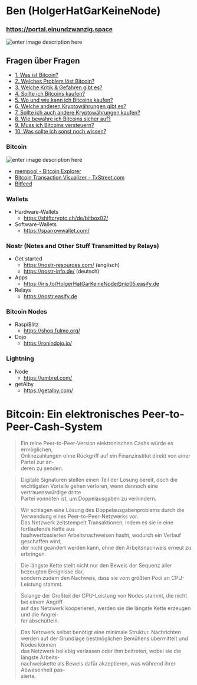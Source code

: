 # Ben (HolgerHatGarKeineNode)

### https://portal.einundzwanzig.space
![enter image description here](https://i.imgur.com/ipJdhVt.jpg)
## Fragen über Fragen
-   [1. Was ist Bitcoin?](https://www.blocktrainer.de/bitcoin-einstieg-leicht-gemacht/#section0)
-   [2. Welches Problem löst Bitcoin?](https://www.blocktrainer.de/bitcoin-einstieg-leicht-gemacht/#section1)
-   [3. Welche Kritik & Gefahren gibt es?](https://www.blocktrainer.de/bitcoin-einstieg-leicht-gemacht/#section2)
-   [4. Sollte ich Bitcoins kaufen?](https://www.blocktrainer.de/bitcoin-einstieg-leicht-gemacht/#section3)
-   [5. Wo und wie kann ich Bitcoins kaufen?](https://www.blocktrainer.de/bitcoin-einstieg-leicht-gemacht/#section4)
-   [6. Welche anderen Kryptowährungen gibt es?](https://www.blocktrainer.de/bitcoin-einstieg-leicht-gemacht/#section5)
-   [7. Sollte ich auch andere Kryptowährungen kaufen?](https://www.blocktrainer.de/bitcoin-einstieg-leicht-gemacht/#section6)
-   [8. Wie bewahre ich Bitcoins sicher auf?](https://www.blocktrainer.de/bitcoin-einstieg-leicht-gemacht/#section7)
-   [9. Muss ich Bitcoins versteuern?](https://www.blocktrainer.de/bitcoin-einstieg-leicht-gemacht/#section8)
-   [10. Was sollte ich sonst noch wissen?](https://www.blocktrainer.de/bitcoin-einstieg-leicht-gemacht/#section9)

### Bitcoin
![enter image description here](https://i.imgur.com/Idqu9ZE.png)
- [mempool - Bitcoin Explorer](https://mempool.space/)
- [Bitcoin Transaction Visualizer - TxStreet.com](https://txstreet.com/v/btc)
- [Bitfeed](https://bits.monospace.live/)

### Wallets
- Hardware-Wallets
    - https://shiftcrypto.ch/de/bitbox02/
- Software-Wallets
    - https://sparrowwallet.com/

### Nostr (Notes and Other Stuff Transmitted by Relays)
- Get started
    - https://nostr-resources.com/ (englisch)
    - https://nostr-info.de/ (deutsch)
- Apps
    - https://iris.to/HolgerHatGarKeineNode@nip05.easify.de
- Relays
    - https://nostr.easify.de

### Bitcoin Nodes
- RaspiBlitz
    - https://shop.fulmo.org/
- Dojo
    - https://ronindojo.io/

### Lightning
- Node
    - https://umbrel.com/
- getAlby
    - https://getalby.com/

# Bitcoin: Ein elektronisches Peer-to-Peer-Cash-System

> Ein reine Peer-to-Peer-Version elektronischen Cashs würde es ermöglichen,  
Onlinezahlungen ohne Rückgriff auf ein Finanzinstitut direkt von einer Partei zur an-  
deren zu senden.

> Digitale Signaturen stellen einen Teil der Lösung bereit, doch die  
wichtigsten Vorteile gehen verloren, wenn dennoch eine vertrauenswürdige dritte  
Partei vonnöten ist, um Doppelausgaben zu verhindern.

> Wir schlagen eine Lösung des Doppelausgabenproblems durch die Verwendung eines Peer-to-Peer-Netzwerks vor.  
Das Netzwerk zeitstempelt Transaktionen, indem es sie in eine fortlaufende Kette aus  
hashwertbasierten Arbeitsnachweisen hasht, wodurch ein Verlauf geschaffen wird,  
der nicht geändert werden kann, ohne den Arbeitsnachweis erneut zu erbringen.

> Die längste Kette stellt nicht nur den Beweis der Sequenz aller bezeugten Ereignisse dar,  
sondern zudem den Nachweis, dass sie vom größten Pool an CPU-Leistung stammt.

> Solange der Großteil der CPU-Leistung von Nodes stammt, die nicht bei einem Angriff  
auf das Netzwerk kooperieren, werden sie die längste Kette erzeugen und die Angrei-  
fer abschütteln.

> Das Netzwerk selbst benötigt eine minimale Struktur. Nachrichten  
werden auf der Grundlage bestmöglichen Bemühens übermittelt und Nodes können  
das Netzwerk beliebig verlassen oder ihm beitreten, wobei sie die längste Arbeits-  
nachweiskette als Beweis dafür akzeptieren, was während ihrer Abwesenheit pas-  
sierte.
